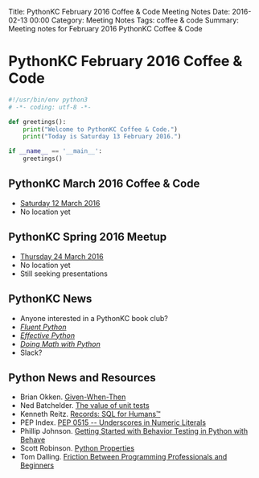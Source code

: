Title: PythonKC February 2016 Coffee & Code Meeting Notes
Date: 2016-02-13 00:00
Category: Meeting Notes
Tags: coffee & code
Summary: Meeting notes for February 2016 PythonKC Coffee & Code

# PythonKC February 2016 Coffee & Code

```python
#!/usr/bin/env python3
# -*- coding: utf-8 -*-

def greetings():
    print("Welcome to PythonKC Coffee & Code.")
    print("Today is Saturday 13 February 2016.")

if __name__ == '__main__':
    greetings()
```

## PythonKC March 2016 Coffee & Code
* [Saturday 12 March 2016](http://www.meetup.com/pythonkc/events/228624792/)
* No location yet

## PythonKC Spring 2016 Meetup
* [Thursday 24 March 2016](http://www.meetup.com/pythonkc/events/222629045/)
* No location yet
* Still seeking presentations

## PythonKC News
* Anyone interested in a PythonKC book club?
* [_Fluent Python_](http://shop.oreilly.com/product/0636920032519.do)
* [_Effective Python_](http://www.effectivepython.com)
* [_Doing Math with Python_](https://www.nostarch.com/doingmathwithpython)
* Slack?

## Python News and Resources
* Brian Okken. [Given-When-Then](http://pythontesting.net/strategy/given-when-then-2/)
* Ned Batchelder. [The value of unit tests](http://nedbatchelder.com//blog/201602/the_value_of_unit_tests.html)
* Kenneth Reitz. [Records: SQL for Humans™](https://github.com/kennethreitz/records)
* PEP Index. [PEP 0515 -- Underscores in Numeric Literals](https://www.python.org/dev/peps/pep-0515/)
* Phillip Johnson. [Getting Started with Behavior Testing in Python with Behave](https://semaphoreci.com/community/tutorials/getting-started-with-behavior-testing-in-python-with-behave)
* Scott Robinson. [Python Properties](http://stackabuse.com/python-properties/)
* Tom Dalling. [Friction Between Programming Professionals and Beginners](http://www.programmingforbeginnersbook.com/blog/friction_between_programming_professionals_and_beginners/)
